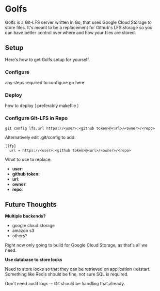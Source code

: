 Golfs
=====

Golfs is a Git-LFS server written in Go, that uses Google Cloud Storage to store
files. It's meant to be a replacement for Github's LFS storage so you can have
better control over where and how your files are stored.

## Setup

Here's how to get Golfs setup for yourself.

### Configure

any steps required to configure go here

### Deploy

how to deploy ( preferably makefile )

### Configure Git-LFS in Repo

```
git config lfs.url https://<user>:<github token>@<url>/<owner>/<repo>
```

Alternatively edit .git/config to add:

```
[lfs]
  url = https://<user>:<github token>@<url>/<owner>/<repo>
```

What to use to replace:
* **user**: 
* **github token**: 
* **url**:
* **owner**:
* **repo**:

## Future Thoughts

**Multiple backends?**
  - google cloud storage
  - amazon s3
  - others?

Right now only going to build for Google Cloud Storage, as that's all we need.

**Use database to store locks**

Need to store locks so that they can be retrieved on application
(re)start. Something like Redis should be fine, not sure SQL is required.

Don't need audit logs -- Git should be handling that already.
